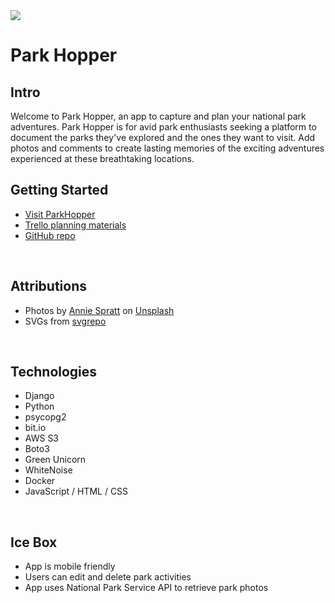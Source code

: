 <img src= "./main_app/static/images/splash.png">
<br />

# Park Hopper

## Intro
Welcome to Park Hopper, an app to capture and plan your national park adventures. Park Hopper is for avid park enthusiasts seeking a platform to document the parks they've explored and the ones they want to visit. Add photos and comments to create lasting memories of the exciting adventures experienced at these breathtaking locations.
<br />

## Getting Started
- [Visit ParkHopper](https://parkhopper.fly.dev/)
- [Trello planning materials](https://trello.com/b/O3dyjfy0/park-hopper)
- [GitHub repo](https://github.com/eunicey/park-hopper)
<br />


## Attributions
- Photos by [Annie Spratt](https://unsplash.com/@anniespratt?utm_source=unsplash&utm_medium=referral&utm_content=creditCopyText) on [Unsplash](https://unsplash.com/photos/4-4WPFLVhAY?utm_source=unsplash&utm_medium=referral&utm_content=creditCopyText)
- SVGs from [svgrepo](https://www.svgrepo.com/)
<br />

## Technologies
- Django
- Python
- psycopg2
- bit.io
- AWS S3
- Boto3
- Green Unicorn
- WhiteNoise
- Docker
- JavaScript / HTML / CSS
<br />

## Ice Box
- App is mobile friendly
- Users can edit and delete park activities
- App uses National Park Service API to retrieve park photos
